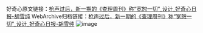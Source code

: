 好奇心原文链接：[枪声过后，新一期的《查理周刊》称“宽恕一切”_设计_好奇心日报-胡雪纯](https://www.qdaily.com/articles/5191.html)
WebArchive归档链接：[枪声过后，新一期的《查理周刊》称“宽恕一切”_设计_好奇心日报-胡雪纯](http://web.archive.org/web/20190623164148/https://www.qdaily.com/articles/5191.html)
![image](http://ww3.sinaimg.cn/large/007d5XDply1g3wevge0pej30u02yj1kx)